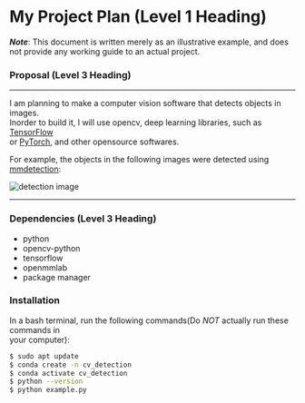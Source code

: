 # My Project Plan (Level 1 Heading)

***Note***: This document is written merely as an illustrative example, and does not provide any working guide to an actual project.

### Proposal (Level 3 Heading)

---
I am planning to make a computer vision software that detects objects in images.  
Inorder to build it, I will use opencv, deep learning libraries, such as [TensorFlow](https://github.com/tensorflow/tensorflow)  
or [PyTorch](https://github.com/pytorch/pytorch), and other opensource softwares.

For example, the objects in the following images were detected using [mmdetection](https://github.com/open-mmlab/mmdetection):

![detection image](https://user-images.githubusercontent.com/12907710/137271636-56ba1cd2-b110-4812-8221-b4c120320aa9.png)

---

### Dependencies (Level 3 Heading)
- python
- opencv-python
- tensorflow
- openmmlab
- package manager

### Installation

In a bash terminal, run the following commands(Do *NOT* actually run these commands in  
your computer):
```sh
$ sudo apt update
$ conda create -n cv_detection
$ conda activate cv_detection
$ python --version
$ python example.py
```
